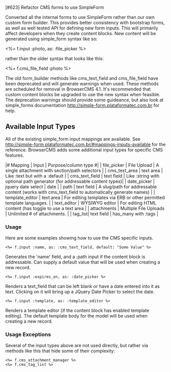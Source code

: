 [#623] Refactor CMS forms to use SimpleForm

Converted all the internal forms to use SimpleForm rather than our own custom form builder. This provides better consistency with bootstrap forms, as well as well tested API for defining new form inputs. This will primarily affect developers when they create content blocks. New content will be generated using simple_form syntax like so:

<%= f.input :photo, as: :file_picker %>

rather than the older syntax that looks like this:

<%= f.cms_file_field :photo %>

The old form_builder methods like cms_text_field and cms_file_field have been deprecated and will generate warnings when used. These methods are scheduled for removal in BrowserCMS 4.1. It's recommended that custom content blocks be upgraded to use the new syntax when feasible. The deprecation warnings should provide some guideance, but also look at simple_forms documentation http://simple-form.plataformatec.com.br for help.

## Available Input Types

All of the existing simple_form input mappings are available. See http://simple-form.plataformatec.com.br/#mappings-inputs-available for the reference. BrowserCMS adds some additional input types for specific CMS features.

|# Mapping | Input | Purpose/column type #|
| file_picker | File Upload | A single attachment with section/path selectors |
| cms_text_area | text area | Like :text but with a :default |
| cms_text_field | text field | Like :string with optional path generator (for addressable content types)|
| date_picker | jquery date select | date   |
| path | text field | A slug/path for addressable content (works with cms_text_field to automatically generate names)   |
| template_editor | text area | For editing templates via ERB or other permitted template languages. |
| text_editor | WYSIWYG editor | For editing HTML content (has toggle to use a text area |
| attachments | Multiple File Uploads | Unlimited # of attachments. |
| tag_list| text field | has_many with :tags |

### Usage

Here are some examples showing how to use the CMS specific inputs.

```
<%= f.input :name, as: :cms_text_field, default: "Some Value" %>
```

Generates the 'name' field, and a :path input if the content block is addressable. Can supply a default value that will be used when creating a new record.

```
<%= f.input :expires_on, as: :date_picker %>
```

Renders a text_field that can be left blank or have a date entered into it as text. Clicking on it will bring up a JQuery Date Picker to select the date.

```
<%= f.input :template, as: :template_editor %>
```

Renders a template editor (if the content block has enabled template editing). The default template body for the model will be used when creating a new record.


### Usage Exceptions

Several of the input types above are not used directly, but rather via methods like this that hide some of their complexity:

```
<%= f.cms_attachment_manager %>
<%= f.cms_tag_list %>
```


